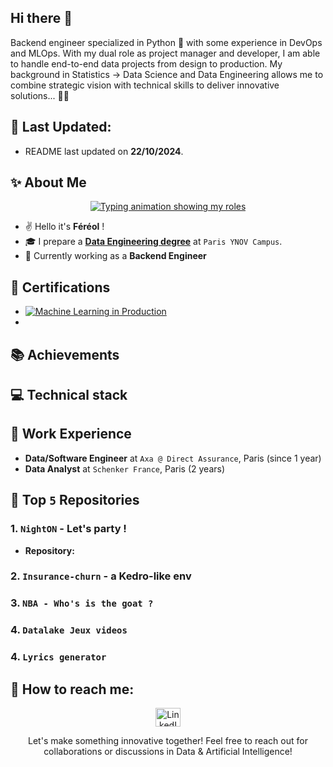## Hi there 👋

Backend engineer specialized in Python 🐍 with some experience in DevOps and MLOps. With my dual role as project manager and developer, I am able to handle end-to-end data projects from design to production. My background in Statistics -> Data Science and Data Engineering allows me to combine strategic vision with technical skills to deliver innovative solutions... 🤹‍♂️

## 🔄 Last Updated:
- README last updated on **22/10/2024**.

<!--
**fereol023/fereol023** is a ✨ _special_ ✨ repository because its `README.md` (this file) appears on your GitHub profile.

Here are some ideas to get you started:

- 🔭 I’m currently working on ...
- 🌱 I’m currently learning ...
- 👯 I’m looking to collaborate on ...
- 🤔 I’m looking for help with ...
- 💬 Ask me about ...
- 📫 How to reach me: ...
- 😄 Pronouns: ...
- ⚡ Fun fact: ...
-->

## ✨ About Me

<p align="center">
  <a href="https://github.com/DenverCoder1/readme-typing-svg">
    <img src="https://readme-typing-svg.herokuapp.com?lines=Data+Analysis+📊;Machine+Learning+Engineering+🤖;Data+Engineering+⚙️&center=true&width=900&height=50" alt="Typing animation showing my roles">
  </a>
</p>

- ✌ Hello it's **Féréol** !
- 🎓 I prepare a **[Data Engineering degree](https://www.ynov.com/formations/informatique/mastere-data-engineer)** at `Paris YNOV Campus`.
- 💼 Currently working as a **Backend Engineer**

## 🏅 Certifications
- [![Machine Learning in Production](https://img.shields.io/badge/Coursera_MLOps-blue)](https://coursera.org/verify/9PJW3LW2JALC)
- 

## 📚 Achievements


## 💻 Technical stack


## 💼 Work Experience
- **Data/Software Engineer** at `Axa @ Direct Assurance`, Paris (since 1 year)
- **Data Analyst** at `Schenker France`, Paris (2 years)

## 🌟 Top `5` Repositories

### 1. `NightON` - Let's party !
- **Repository:**

### 2. `Insurance-churn` - a Kedro-like env

### 3. `NBA - Who's is the goat ?`

### 4. `Datalake Jeux videos`

### 4. `Lyrics generator` 

## 🤙 How to reach me:
<p align="center">
  <a href="https://www.linkedin.com/in/fereol-gbenou/" target="_blank">
    <img align="center" alt="LinkedIn" height="30" src="https://raw.githubusercontent.com/rahuldkjain/github-profile-readme-generator/master/src/images/icons/Social/linked-in-alt.svg" width="40"/>
  </a>
</p>

<p align="center">
  Let's make something innovative together! Feel free to reach out for collaborations or discussions in Data & Artificial Intelligence!
</p>
